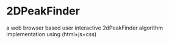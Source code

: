 # 2DPeakFinder
a web browser based user interactive 2dPeakFinder algorithm implementation using (html+js+css)
